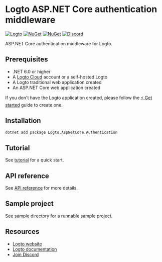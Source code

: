# Logto ASP.NET Core authentication middleware

[![Logto](https://img.shields.io/badge/for-logto-7958ff)][Website]
[![NuGet](https://img.shields.io/nuget/v/Logto.AspNetCore.Authentication)][NuGet]
[![NuGet](https://img.shields.io/nuget/dt/Logto.AspNetCore.Authentication)][NuGet]
[![Discord](https://img.shields.io/discord/965845662535147551?color=5865f2&logo=discord&label=discord)][Discord]

ASP.NET Core authentication middleware for Logto.

## Prerequisites

- .NET 6.0 or higher
- A [Logto Cloud][Website] account or a self-hosted Logto
- A Logto traditional web application created
- An ASP.NET Core web application created

If you don't have the Logto application created, please follow the [⚡ Get started](https://docs.logto.io/docs/tutorials/get-started/) guide to create one.

## Installation

```bash
dotnet add package Logto.AspNetCore.Authentication
```

## Tutorial

See [tutorial](https://github.com/logto-io/csharp/tree/HEAD/src/Logto.AspNetCore.Authentication/docs/tutorial.md) for a quick start.

## API reference

See [API reference](https://github.com/logto-io/csharp/tree/HEAD/src/Logto.AspNetCore.Authentication/docs/api/Logto/AspNetCore/Authentication/index.md) for more details.

## Sample project

See [sample](https://github.com/logto-io/csharp/tree/HEAD/sample/) directory for a runnable sample project.

## Resources

- [Logto website][Website]
- [Logto documentation](https://docs.logto.io/)
- [Join Discord][Discord]

[Website]: https://logto.io/
[NuGet]: https://www.nuget.org/packages/Logto.AspNetCore.Authentication/
[Discord]: https://discord.gg/vRvwuwgpVX
